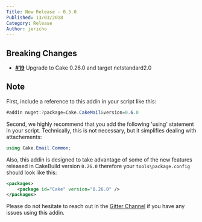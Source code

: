 ```yaml
---
Title: New Release - 0.5.0
Published: 13/03/2018
Category: Release
Author: jericho
---
```


## Breaking Changes

- [__#19__](https://github.com/cake-contrib/Cake.CakeMail/issues/19) Upgrade to Cake 0.26.0 and target netstandard2.0

## Note

First, include a reference to this addin in your script like this:
```csharp
#addin nuget:?package=Cake.CakeMail&version=0.6.0
```

Second, we highly recommend that you add the following 'using' statement in your script. Technically, this is not necessary, but it simplifies dealing with attachements: 
```csharp
using Cake.Email.Common;
```

Also, this addin is designed to take advantage of some of the new features released in CakeBuild version `0.26.0` therefore your `tools\package.config` should look like this:
```xml
<packages>
    <package id="Cake" version="0.26.0" />
</packages>
```

Please do not hesitate to reach out in the [Gitter Channel](https://gitter.im/cake-contrib/Lobby) if you have any issues using this addin.